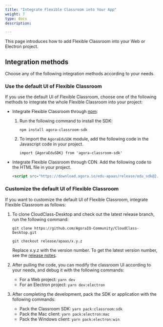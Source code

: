 ```yaml
---
title: "Integrate Flexible Classroom into Your App"
weight: 7
type: docs
description: 

---
```


This page introduces how to add Flexible Classroom into your Web or Electron project.

## Integration methods

Choose any of the following integration methods according to your needs.

<a name="default_ui"></a>

### Use the default UI of Flexible Classroom

If you use the default UI of Flexible Classroom, choose one of the following methods to integrate the whole Flexible Classroom into your project:

- Integrate Flexible Classroom through [npm](:https://www.npmjs.com/package/agora-classroom-sdk):

   1. Run the following command to install the SDK:

      ```
      npm install agora-classroom-sdk
      ```

   2. To import the `AgoraEduSDK` module, add the following code in the Javascript code in your project.

      ```
      import {AgoraEduSDK} from 'agora-classroom-sdk'
      ```

- Integrate Flexible Classroom through CDN. Add the following code to the HTML file in your project.

   ```html
   <script src="https://download.agora.io/edu-apaas/release/edu_sdk@2.1.2.bundle.js"></script>
   ```

<a name="change_default_ui"></a>

### Customize the default UI of Flexible Classroom

If you want to customize the default UI of Flexible Classroom, integrate Flexible Classroom as follows:

1. To clone CloudClass-Desktop and check out the latest release branch, run the following command:

   ```
   git clone https://github.com/AgoraIO-Community/CloudClass-Desktop.git
   ```

   ```
   git checkout release/apaas/x.y.z
   ```

   <div class="alert info">Replace x.y.z with the version number. To get the latest version number, see the <a href="/en/agora-class/release_agora_class_web?platform=Web">release notes</a>.</div>

2. After pulling the code, you can modify the classroom UI according to your needs, and debug it with the following commands:

   - For a Web project: `yarn dev`
   - For an Electron project: `yarn dev:electron`

3. After completing the development, pack the SDK or application with the following commands:

   - Pack the Classroom SDK: `yarn pack:classroom:sdk`
   - Pack the Mac client: `yarn pack:electron:mac`
   - Pack the Windows client: `yarn pack:electron:win`